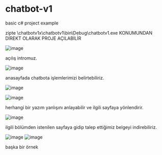 # chatbot-v1
basic c# project example

zipte \chatbotv1x\chatbotv1\bin\Debug\chatbotv1.exe 
KONUMUNDAN DİREKT OLARAK PROJE AÇILABİLİR


![image](https://github.com/user-attachments/assets/fc04e6dd-c41d-4951-8beb-54602df7556d)

açılış intromuz.


![image](https://github.com/user-attachments/assets/fa80e70f-87cf-426d-898a-ab7a434c0c3f)

anasayfada chatbota işlemlerimizi belirtebiliriz.


![image](https://github.com/user-attachments/assets/dacfec69-e49a-4761-b0ad-913b77b170f7) 

![image](https://github.com/user-attachments/assets/86fe7934-d303-40a6-b309-6aa1f2f55f05)

herhangi bir yazım yanlışını anlayabilir ve ilgili sayfaya yönlendirir.


![image](https://github.com/user-attachments/assets/bfaaebd6-1ed4-4217-b32c-8e39da2097c6)

ilgili bölümden istenilen sayfaya gidip talep ettiğimiz belgeyi indirebiliriz.



![image](https://github.com/user-attachments/assets/1a4d4f5a-eeb5-4612-864c-51ecf4a545b5) ![image](https://github.com/user-attachments/assets/5135037c-32ff-4b66-a4f5-a07d74931a80)

başka bir örnek








